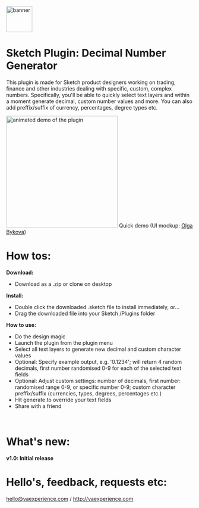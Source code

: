<img style="height: 70px; width: 70px;" src="https://github.com/vaexperience/sketch-plugin-decimal-number-generator/blob/master/DecimalNumber%20Generator.sketchplugin/Contents/Resources/web-ui/img/logo.png" alt="banner"/>

# Sketch Plugin: Decimal Number Generator

This plugin is made for Sketch product designers working on trading, finance and other industries dealing with specific, custom, complex numbers. Specifically, you'll be able to quickly select text layers and within a moment generate decimal, custom number values and more. You can also add preffix/suffix of currency, percentages, degree types etc.
<br />


<img style="height: 300px; width: auto;" src="https://github.com/vaexperience/sketch-plugin-decimal-number-generator/blob/master/decimal-number-generator-demo.gif" alt="animated demo of the plugin" />
<caption>Quick demo (UI mockup: <a href="https://www.sketchappsources.com/free-source/2604-trading-chart-data-sketch-freebie-resource.html" target="_blank">Olga Bykova</a>)</caption>
<br />

# How tos:

<b>Download:</b>
- Download as a .zip or clone on desktop

<b>Install:</b>
- Double click the downloaded .sketch file to install immediately, or...
- Drag the downloaded file into your Sketch /Plugins folder

<b>How to use:</b>
- Do the design magic
- Launch the plugin from the plugin menu
- Select all text layers to generate new decimal and custom character values
- Optional: Specify example output, e.g. '0.1234'; will return 4 random decimals, first number randomised 0-9 for each of the selected text fields
- Optional: Adjust custom settings: number of decimals, first number: randomised range 0-9, or specific number 0-9; custom character preffix/suffix (currencies, types, degrees, percentages etc.)
- Hit generate to override your text fields
- Share with a friend
<br />

# What's new:

<b>v1.0: Initial release</b>


# Hello's, feedback, requests etc: 
hello@vaexperience.com / http://vaexperience.com



